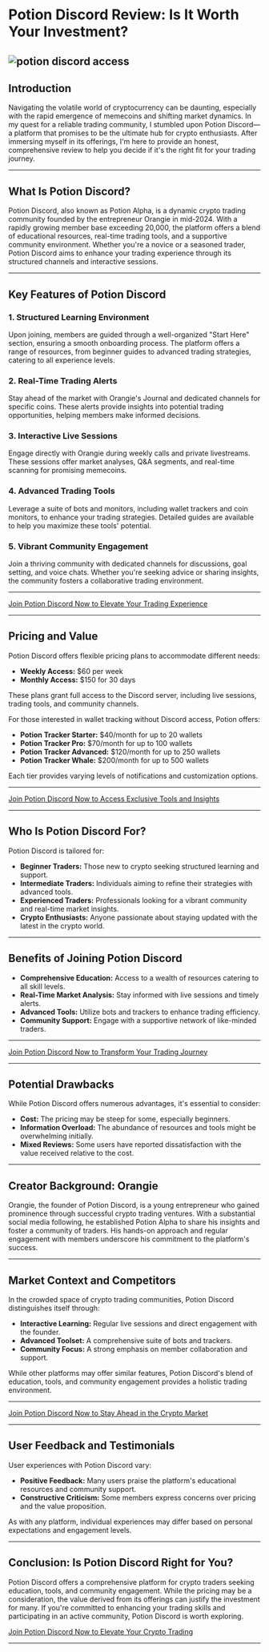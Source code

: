 # Potion Discord Review: Is It Worth Your Investment?
![potion discord access](https://github.com/user-attachments/assets/3c6f0e7d-dac6-4a54-ad89-99daa73b98f9)
---

## Introduction

Navigating the volatile world of cryptocurrency can be daunting, especially with the rapid emergence of memecoins and shifting market dynamics. In my quest for a reliable trading community, I stumbled upon Potion Discord—a platform that promises to be the ultimate hub for crypto enthusiasts. After immersing myself in its offerings, I'm here to provide an honest, comprehensive review to help you decide if it's the right fit for your trading journey.

---

## What Is Potion Discord?

Potion Discord, also known as Potion Alpha, is a dynamic crypto trading community founded by the entrepreneur Orangie in mid-2024. With a rapidly growing member base exceeding 20,000, the platform offers a blend of educational resources, real-time trading tools, and a supportive community environment. Whether you're a novice or a seasoned trader, Potion Discord aims to enhance your trading experience through its structured channels and interactive sessions.

---

## Key Features of Potion Discord

### 1. **Structured Learning Environment**

Upon joining, members are guided through a well-organized "Start Here" section, ensuring a smooth onboarding process. The platform offers a range of resources, from beginner guides to advanced trading strategies, catering to all experience levels.

### 2. **Real-Time Trading Alerts**

Stay ahead of the market with Orangie's Journal and dedicated channels for specific coins. These alerts provide insights into potential trading opportunities, helping members make informed decisions.

### 3. **Interactive Live Sessions**

Engage directly with Orangie during weekly calls and private livestreams. These sessions offer market analyses, Q\&A segments, and real-time scanning for promising memecoins.

### 4. **Advanced Trading Tools**

Leverage a suite of bots and monitors, including wallet trackers and coin monitors, to enhance your trading strategies. Detailed guides are available to help you maximize these tools' potential.

### 5. **Vibrant Community Engagement**

Join a thriving community with dedicated channels for discussions, goal setting, and voice chats. Whether you're seeking advice or sharing insights, the community fosters a collaborative trading environment.

---

[Join Potion Discord Now to Elevate Your Trading Experience](https://whop.com/potion-alpha?a=kelechienwere1234)

---

## Pricing and Value

Potion Discord offers flexible pricing plans to accommodate different needs:

* **Weekly Access:** \$60 per week
* **Monthly Access:** \$150 for 30 days

These plans grant full access to the Discord server, including live sessions, trading tools, and community channels.

For those interested in wallet tracking without Discord access, Potion offers:

* **Potion Tracker Starter:** \$40/month for up to 20 wallets
* **Potion Tracker Pro:** \$70/month for up to 100 wallets
* **Potion Tracker Advanced:** \$120/month for up to 250 wallets
* **Potion Tracker Whale:** \$200/month for up to 500 wallets

Each tier provides varying levels of notifications and customization options.

---

[Join Potion Discord Now to Access Exclusive Tools and Insights](https://whop.com/potion-alpha?a=kelechienwere1234)

---

## Who Is Potion Discord For?

Potion Discord is tailored for:

* **Beginner Traders:** Those new to crypto seeking structured learning and support.
* **Intermediate Traders:** Individuals aiming to refine their strategies with advanced tools.
* **Experienced Traders:** Professionals looking for a vibrant community and real-time market insights.
* **Crypto Enthusiasts:** Anyone passionate about staying updated with the latest in the crypto world.

---

## Benefits of Joining Potion Discord

* **Comprehensive Education:** Access to a wealth of resources catering to all skill levels.
* **Real-Time Market Analysis:** Stay informed with live sessions and timely alerts.
* **Advanced Tools:** Utilize bots and trackers to enhance trading efficiency.
* **Community Support:** Engage with a supportive network of like-minded traders.

---

[Join Potion Discord Now to Transform Your Trading Journey](https://whop.com/potion-alpha?a=kelechienwere1234)

---

## Potential Drawbacks

While Potion Discord offers numerous advantages, it's essential to consider:

* **Cost:** The pricing may be steep for some, especially beginners.
* **Information Overload:** The abundance of resources and tools might be overwhelming initially.
* **Mixed Reviews:** Some users have reported dissatisfaction with the value received relative to the cost.

---

## Creator Background: Orangie

Orangie, the founder of Potion Discord, is a young entrepreneur who gained prominence through successful crypto trading ventures. With a substantial social media following, he established Potion Alpha to share his insights and foster a community of traders. His hands-on approach and regular engagement with members underscore his commitment to the platform's success.

---

## Market Context and Competitors

In the crowded space of crypto trading communities, Potion Discord distinguishes itself through:

* **Interactive Learning:** Regular live sessions and direct engagement with the founder.
* **Advanced Toolset:** A comprehensive suite of bots and trackers.
* **Community Focus:** A strong emphasis on member collaboration and support.

While other platforms may offer similar features, Potion Discord's blend of education, tools, and community engagement provides a holistic trading environment.

---

[Join Potion Discord Now to Stay Ahead in the Crypto Market](https://whop.com/potion-alpha?a=kelechienwere1234)

---

## User Feedback and Testimonials

User experiences with Potion Discord vary:

* **Positive Feedback:** Many users praise the platform's educational resources and community support.
* **Constructive Criticism:** Some members express concerns over pricing and the value proposition.

As with any platform, individual experiences may differ based on personal expectations and engagement levels.

---

## Conclusion: Is Potion Discord Right for You?

Potion Discord offers a comprehensive platform for crypto traders seeking education, tools, and community engagement. While the pricing may be a consideration, the value derived from its offerings can justify the investment for many. If you're committed to enhancing your trading skills and participating in an active community, Potion Discord is worth exploring.

[Join Potion Discord Now to Elevate Your Crypto Trading](https://whop.com/potion-alpha?a=kelechienwere1234)

---
